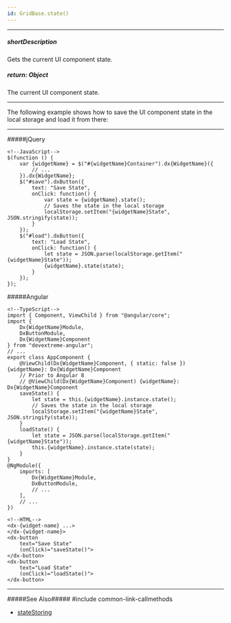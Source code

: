 ```yaml
---
id: GridBase.state()
---
```

---
##### shortDescription
Gets the current UI component state.

##### return: Object
The current UI component state.

---
The following example shows how to save the UI component state in the local storage and load it from there:

---
#####jQuery

    <!--JavaScript-->
    $(function () {
        var {widgetName} = $("#{widgetName}Container").dx{WidgetName}({ 
            // ...
        }).dx{WidgetName};
        $("#save").dxButton({
            text: "Save State",
            onClick: function() {
                var state = {widgetName}.state();
                // Saves the state in the local storage
                localStorage.setItem("{widgetName}State", JSON.stringify(state));
            }
        });
        $("#load").dxButton({
            text: "Load State",
            onClick: function() {
                let state = JSON.parse(localStorage.getItem("{widgetName}State"));
                {widgetName}.state(state);
            }
        });
    });

#####Angular

    <!--TypeScript-->
    import { Component, ViewChild } from "@angular/core";
    import { 
        Dx{WidgetName}Module, 
        DxButtonModule, 
        Dx{WidgetName}Component 
    } from "devextreme-angular";
    // ...
    export class AppComponent {
        @ViewChild(Dx{WidgetName}Component, { static: false }) {widgetName}: Dx{WidgetName}Component
        // Prior to Angular 8
        // @ViewChild(Dx{WidgetName}Component) {widgetName}: Dx{WidgetName}Component
        saveState() {
            let state = this.{widgetName}.instance.state();
            // Saves the state in the local storage
            localStorage.setItem("{widgetName}State", JSON.stringify(state));
        }
        loadState() {
            let state = JSON.parse(localStorage.getItem("{widgetName}State"));
            this.{widgetName}.instance.state(state);
        }
    }
    @NgModule({
        imports: [
            Dx{WidgetName}Module,
            DxButtonModule,
            // ...
        ],
        // ...
    })

    <!--HTML-->
    <dx-{widget-name} ...>
    </dx-{widget-name}>
    <dx-button
        text="Save State"
        (onClick)="saveState()">
    </dx-button>
    <dx-button
        text="Load State"
        (onClick)="loadState()">
    </dx-button>

---

#####See Also#####
#include common-link-callmethods
- [stateStoring](/api-reference/10%20UI%20Components/GridBase/1%20Configuration/stateStoring '{basewidgetpath}/Configuration/stateStoring/')